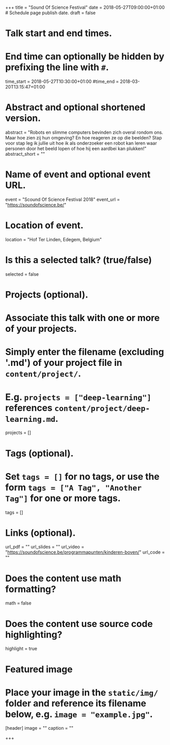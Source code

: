 +++
title = "Sound Of Science Festival"
date = 2018-05-27T09:00:00+01:00  # Schedule page publish date.
draft = false

# Talk start and end times.
#   End time can optionally be hidden by prefixing the line with `#`.
time_start = 2018-05-27T10:30:00+01:00
#time_end = 2018-03-20T13:15:47+01:00

# Abstract and optional shortened version.
abstract = "Robots en slimme computers bevinden zich overal rondom ons. Maar hoe zien zij hun omgeving? En hoe reageren ze op die beelden? Stap voor stap leg ik jullie uit hoe ik als onderzoeker een robot kan leren waar personen door het beeld lopen of hoe hij een aardbei kan plukken!"
abstract_short = ""

# Name of event and optional event URL.
event = "Scound Of Science Festival 2018"
event_url = "https://soundofscience.be/"

# Location of event.
location = "Hof Ter Linden, Edegem, Belgium"

# Is this a selected talk? (true/false)
selected = false

# Projects (optional).
#   Associate this talk with one or more of your projects.
#   Simply enter the filename (excluding '.md') of your project file in `content/project/`.
#   E.g. `projects = ["deep-learning"]` references `content/project/deep-learning.md`.
projects = []

# Tags (optional).
#   Set `tags = []` for no tags, or use the form `tags = ["A Tag", "Another Tag"]` for one or more tags.
tags = []

# Links (optional).
url_pdf = ""
url_slides = ""
url_video = "https://soundofscience.be/programmapunten/kinderen-boven/"
url_code = ""

# Does the content use math formatting?
math = false

# Does the content use source code highlighting?
highlight = true

# Featured image
# Place your image in the `static/img/` folder and reference its filename below, e.g. `image = "example.jpg"`.
[header]
image = ""
caption = ""

+++
